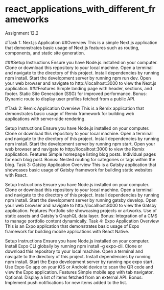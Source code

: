 # react_applications_with_different_frameworks
Assignment 12.2

#Task 1: Next.js Application
##Overview
This is a simple Next.js application that demonstrates basic usage of Next.js features such as routing, components, and static site generation.

###Setup Instructions
Ensure you have Node.js installed on your computer.
Clone or download this repository to your local machine.
Open a terminal and navigate to the directory of this project.
Install dependencies by running npm install.
Start the development server by running npm run dev.
Open your web browser and navigate to http://localhost:3000 to view the Next.js application.
###Features
Simple landing page with header, sections, and footer.
Static Site Generation (SSG) for improved performance.
Bonus: Dynamic route to display user profiles fetched from a public API.

#Task 2: Remix Application
Overview
This is a Remix application that demonstrates basic usage of Remix framework for building web applications with server-side rendering.

Setup Instructions
Ensure you have Node.js installed on your computer.
Clone or download this repository to your local machine.
Open a terminal and navigate to the directory of this project.
Install dependencies by running npm install.
Start the development server by running npm start.
Open your web browser and navigate to http://localhost:3000 to view the Remix application.
Features
Simple homepage listing blog posts.
Individual pages for each blog post.
Bonus: Nested routing for categories or tags within the blog.
Task 3: Gatsby Application
Overview
This is a Gatsby application that showcases basic usage of Gatsby framework for building static websites with React.

Setup Instructions
Ensure you have Node.js installed on your computer.
Clone or download this repository to your local machine.
Open a terminal and navigate to the directory of this project.
Install dependencies by running npm install.
Start the development server by running gatsby develop.
Open your web browser and navigate to http://localhost:8000 to view the Gatsby application.
Features
Portfolio site showcasing projects or artworks.
Use of static assets and Gatsby's GraphQL data layer.
Bonus: Integration of a CMS to manage portfolio content dynamically.
Task 4: Expo Application
Overview
This is an Expo application that demonstrates basic usage of Expo framework for building mobile applications with React Native.

Setup Instructions
Ensure you have Node.js installed on your computer.
Install Expo CLI globally by running npm install -g expo-cli.
Clone or download this repository to your local machine.
Open a terminal and navigate to the directory of this project.
Install dependencies by running npm install.
Start the Expo development server by running npx expo start.
Use Expo Go app on your iOS or Android device to scan the QR code and view the Expo application.
Features
Simple mobile app with tab navigator.
Optional: Display a list of items fetched from an external API.
Bonus: Implement push notifications for new items added to the list.

